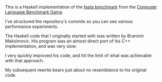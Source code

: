 This is a Haskell implementation of the [fasta
benchmark](http://benchmarksgame.alioth.debian.org/u32/performance.php?test=fasta)
from the [Computer Language Benchmark
Game](http://benchmarksgame.alioth.debian.org/).

I've structured the repository's commits so you can see various
performance experiments.

The Haskell code that I originally started with was written by
Branimir Maksimovic. His program was an almost direct port of his C++
implementation, and was very slow.

I very quickly improved his code, and hit the limit of what was
achievable with that approach.

My subsequent rewrite bears just about no resemblance to his original
code.
